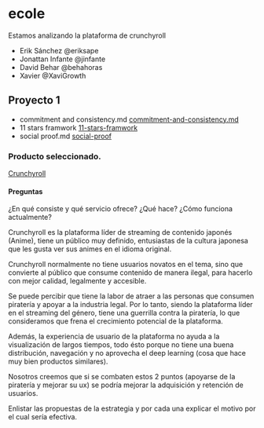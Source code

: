 # ecole
Estamos analizando la plataforma de crunchyroll

- Erik Sánchez @eriksape
- Jonattan Infante @jinfante
- David Behar @behahoras
- Xavier @XaviGrowth

## Proyecto 1

- commitment and consistency.md [commitment-and-consistency.md](./project-1/commitment-and-consistency.md)
- 11 stars framwork [11-stars-framwork](./project-1/11-stars-framework.md)
- social proof.md [social-proof](./project-1/social-proof.md)


### Producto seleccionado.

[Crunchyroll](https://www.crunchyroll.com/es)

#### Preguntas

¿En qué consiste y qué servicio ofrece? ¿Qué hace? ¿Cómo funciona actualmente?

Crunchyroll es la plataforma líder de streaming de contenido japonés (Anime), tiene un público muy definido, entusiastas de la cultura japonesa que les gusta ver sus animes en el idioma original.

Crunchyroll normalmente no tiene usuarios novatos en el tema, sino que convierte al público que consume contenido de manera ilegal, para hacerlo con mejor calidad, legalmente y accesible.

Se puede percibir que tiene la labor de atraer a las personas que consumen piratería y apoyar a la industria legal. Por lo tanto, siendo la plataforma líder en el streaming del género, tiene una guerrilla contra la piratería, lo que consideramos que frena el crecimiento potencial de la plataforma.

Además, la experiencia de usuario de la plataforma no ayuda a la visualización de largos tiempos, todo ésto porque no tiene una buena distribución, navegación y no aprovecha el deep learning (cosa que hace muy bien productos similares).

Nosotros creemos que si se combaten estos 2 puntos (apoyarse de la piratería y mejorar su ux) se podría mejorar la adquisición y retención de usuarios.


Enlistar las propuestas de la estrategia y por cada una explicar el motivo por el cual sería efectiva.
